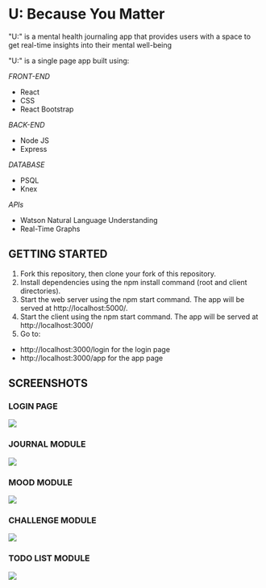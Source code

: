 # U: Because You Matter

"U:" is a mental health journaling app that provides users with a space to get real-time insights into their mental well-being

"U:" is a single page app built using:

_FRONT-END_

- React
- CSS
- React Bootstrap

_BACK-END_

- Node JS
- Express

_DATABASE_

- PSQL
- Knex

_APIs_

- Watson Natural Language Understanding
- Real-Time Graphs

## GETTING STARTED

1. Fork this repository, then clone your fork of this repository.
2. Install dependencies using the npm install command (root and client directories).
3. Start the web server using the npm start command. The app will be served at http://localhost:5000/.
4. Start the client using the npm start command. The app will be served at http://localhost:3000/
5. Go to:

- http://localhost:3000/login for the login page
- http://localhost:3000/app for the app page

## SCREENSHOTS

### LOGIN PAGE

![](https://github.com/shivangna/lhl-final-project/blob/master/Docs/login.png)

### JOURNAL MODULE

![](https://github.com/shivangna/lhl-final-project/blob/master/Docs/Journal.gif)

### MOOD MODULE

![](https://github.com/shivangna/lhl-final-project/blob/master/Docs/Mood.gif)

### CHALLENGE MODULE

![](https://github.com/shivangna/lhl-final-project/blob/master/Docs/Challenge.gif)

### TODO LIST MODULE

![](https://github.com/shivangna/lhl-final-project/blob/master/Docs/TodoList.gif)
